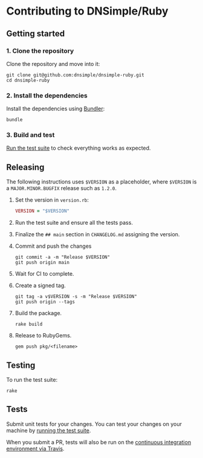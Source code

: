 # Contributing to DNSimple/Ruby

## Getting started

### 1. Clone the repository

Clone the repository and move into it:

```shell
git clone git@github.com:dnsimple/dnsimple-ruby.git
cd dnsimple-ruby
```

### 2. Install the dependencies

Install the dependencies using [Bundler](http://bundler.io/):

```shell
bundle
```

### 3. Build and test

[Run the test suite](#testing) to check everything works as expected.

## Releasing

The following instructions uses `$VERSION` as a placeholder, where `$VERSION` is a `MAJOR.MINOR.BUGFIX` release such as `1.2.0`.

1. Set the version in `version.rb`:

    ```ruby
    VERSION = "$VERSION"
    ```

1. Run the test suite and ensure all the tests pass.

1. Finalize the `## main` section in `CHANGELOG.md` assigning the version.

1. Commit and push the changes

    ```shell
    git commit -a -m "Release $VERSION"
    git push origin main
    ```

1. Wait for CI to complete.

1. Create a signed tag.

    ```shell
    git tag -a v$VERSION -s -m "Release $VERSION"
    git push origin --tags
    ```

1. Build the package.

    ```shell
    rake build
    ```

1. Release to RubyGems.

    ```shell
    gem push pkg/<filename>
    ```

## Testing

To run the test suite:

```shell
rake
```

## Tests

Submit unit tests for your changes. You can test your changes on your machine by [running the test suite](#testing).

When you submit a PR, tests will also be run on the [continuous integration environment via Travis](https://travis-ci.org/dnsimple/dnsimple-ruby).
